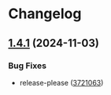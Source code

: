 # Changelog

## [1.4.1](https://github.com/mynaparrot/plugNmeet-recorder/compare/v1.4.0...v1.4.1) (2024-11-03)


### Bug Fixes

* release-please ([3721063](https://github.com/mynaparrot/plugNmeet-recorder/commit/37210630b7d68f28fd0a8564c62b3077112a27c4))
